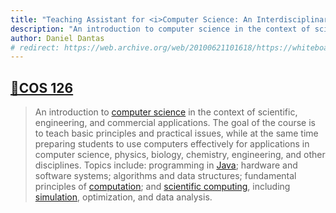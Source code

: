 ```yaml
---
title: "Teaching Assistant for <i>Computer Science: An Interdisciplinary Approach</i> (Princeton COS 126)"
description: "An introduction to computer science in the context of scientific, engineering, and commercial applications. Topics include: programming in Java; hardware and software systems; algorithms and data structures; fundamental principles of computation; and scientific computing, including simulation, optimization, and data analysis."
author: Daniel Dantas
# redirect: https://web.archive.org/web/20100621101618/https://whiteboard.cs.princeton.edu/staff.php?course=COS126&semester=spring05
---
```


## [🔗COS 126](https://web.archive.org/web/20100621101618/https://whiteboard.cs.princeton.edu/staff.php?course=COS126&semester=spring05)

> An introduction to [computer science](https://en.wikipedia.org/wiki/Computer_science) in the context of scientific, engineering, and commercial applications. The goal of the course is to teach basic principles and practical issues, while at the same time preparing students to use computers effectively for applications in computer science, physics, biology, chemistry, engineering, and other disciplines. Topics include: programming in [Java](https://en.wikipedia.org/wiki/Java_(programming_language)); hardware and software systems; algorithms and data structures; fundamental principles of [computation](https://en.wikipedia.org/wiki/Theory_of_computation); and [scientific computing](https://en.wikipedia.org/wiki/Computational_science), including [simulation](https://en.wikipedia.org/wiki/Computer_simulation), optimization, and data analysis.


